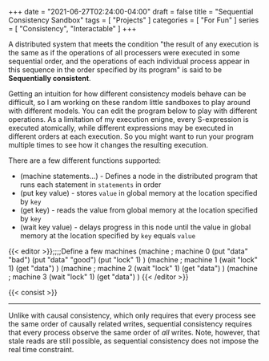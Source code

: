 +++
date = "2021-06-27T02:24:00-04:00"
draft = false
title = "Sequential Consistency Sandbox"
tags = [ "Projects" ]
categories = [ "For Fun" ]
series = [ "Consistency", "Interactable" ]
+++

A distributed system that meets the condition "the result of any execution is the same as if the operations of all processers were executed
in some sequential order, and the operations of each individual process appear in this sequence in the order specified by its program" is said
to be **Sequentially consistent**.

<!--more-->

Getting an intuition for how different consistency models behave can be difficult, 
so I am working on these random little sandboxes to play around with different models.
You can edit the program below to play with different operations. As a limitation of my execution enigne, every S-expression is executed atomically,
while different expressions may be executed in different orders at each execution. So you might want to run your program
multiple times to see how it changes the resulting execution.

There are a few different functions supported:  
 - (machine statements...) - Defines a node in the distributed program that runs each statement in `statements` in order  
 - (put key value) - stores `value` in global memory at the location specified by `key`  
 - (get key) - reads the value from global memory at the location specified by `key`  
 - (wait key value) - delays progress in this node until the value in global memory at the location specified by `key` equals `value`  

{{< editor >}};;;;Define a few machines
(machine ; machine 0
    (put "data" "bad")
    (put "data" "good")
    (put "lock" 1)
)
(machine ; machine 1
    (wait "lock" 1)
    (get "data")
)
(machine ; machine 2
    (wait "lock" 1)
    (get "data")
)
(machine ; machine 3
    (wait "lock" 1)
    (get "data")
)
{{< /editor >}}

{{< consist >}}


-----------

Unlike with causal consistency, which only requires that every process see the same order
of causally related writes, sequential consistency requires that every process
observe the same order of _all_ writes. Note, however, that stale reads are still possible,
as sequential consistency does not impose the real time constraint. 